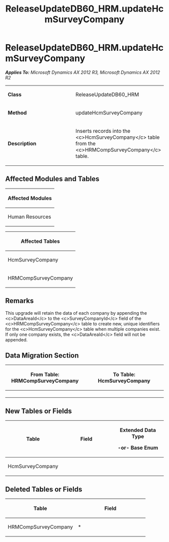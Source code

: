 ﻿---
title: ReleaseUpdateDB60_HRM.updateHcmSurveyCompany
TOCTitle: ReleaseUpdateDB60_HRM.updateHcmSurveyCompany
ms:assetid: af0bffe3-20ec-dfff-8982-25335efcf272
ms:mtpsurl: https://msdn.microsoft.com/en-us/library/JJ686556(v=AX.60)
ms:contentKeyID: 49710510
ms.date: 05/18/2015
mtps_version: v=AX.60
---

# ReleaseUpdateDB60\_HRM.updateHcmSurveyCompany 


_**Applies To:** Microsoft Dynamics AX 2012 R3, Microsoft Dynamics AX 2012 R2_

<table>
<colgroup>
<col style="width: 50%" />
<col style="width: 50%" />
</colgroup>
<tbody>
<tr class="odd">
<td><p><strong>Class</strong></p></td>
<td><p>ReleaseUpdateDB60_HRM</p></td>
</tr>
<tr class="even">
<td><p><strong>Method</strong></p></td>
<td><p>updateHcmSurveyCompany</p></td>
</tr>
<tr class="odd">
<td><p><strong>Description</strong></p></td>
<td><p>Inserts records into the &lt;c&gt;HcmSurveyCompany&lt;/c&gt; table from the &lt;c&gt;HRMCompSurveyCompany&lt;/c&gt; table.</p></td>
</tr>
</tbody>
</table>


## Affected Modules and Tables

<table>
<colgroup>
<col style="width: 100%" />
</colgroup>
<thead>
<tr class="header">
<th><p>Affected Modules</p></th>
</tr>
</thead>
<tbody>
<tr class="odd">
<td><p>Human Resources</p></td>
</tr>
</tbody>
</table>


<table>
<colgroup>
<col style="width: 100%" />
</colgroup>
<thead>
<tr class="header">
<th><p>Affected Tables</p></th>
</tr>
</thead>
<tbody>
<tr class="odd">
<td><p>HcmSurveyCompany</p></td>
</tr>
<tr class="even">
<td><p>HRMCompSurveyCompany</p></td>
</tr>
</tbody>
</table>


## Remarks

This upgrade will retain the data of each company by appending the \<c\>DataAreaId\</c\> to the \<c\>SurveyCompanyId\</c\> field of the \<c\>HRMCompSurveyCompany\</c\> table to create new, unique identifiers for the \<c\>HcmSurveyCompany\</c\> table when multiple companies exist. If only one company exists, the \<c\>DataAreaId\</c\> field will not be appended.

## Data Migration Section

<table>
<colgroup>
<col style="width: 50%" />
<col style="width: 50%" />
</colgroup>
<thead>
<tr class="header">
<th><p>From Table: HRMCompSurveyCompany</p></th>
<th><p>To Table: HcmSurveyCompany</p></th>
</tr>
</thead>
<tbody>
<tr class="odd">
<td><p></p></td>
<td><p></p></td>
</tr>
</tbody>
</table>


## New Tables or Fields

<table>
<colgroup>
<col style="width: 33%" />
<col style="width: 33%" />
<col style="width: 33%" />
</colgroup>
<thead>
<tr class="header">
<th><p>Table</p></th>
<th><p>Field</p></th>
<th><p>Extended Data Type</p>
<p>-or- Base Enum</p></th>
</tr>
</thead>
<tbody>
<tr class="odd">
<td><p>HcmSurveyCompany</p></td>
<td><p></p></td>
<td><p></p></td>
</tr>
</tbody>
</table>


## Deleted Tables or Fields

<table>
<colgroup>
<col style="width: 50%" />
<col style="width: 50%" />
</colgroup>
<thead>
<tr class="header">
<th><p>Table</p></th>
<th><p>Field</p></th>
</tr>
</thead>
<tbody>
<tr class="odd">
<td><p>HRMCompSurveyCompany</p></td>
<td><p>*</p></td>
</tr>
</tbody>
</table>

  


